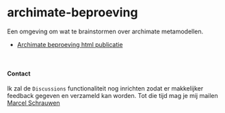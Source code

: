 # archimate-beproeving
Een omgeving om wat te brainstormen over archimate metamodellen.

- [Archimate beproeving html publicatie](https://marcelschrauwen.github.io/archimate-beproeving/?view=id-76d65c469c7b49d78d96ed4971f832d5)
<br>

#### Contact
Ik zal de `Discussions` functionaliteit nog inrichten zodat er makkelijker feedback gegeven en verzameld kan worden. Tot die tijd mag je mij mailen [Marcel Schrauwen](mailto:marcel.schrauwen@vzvz.nl)
